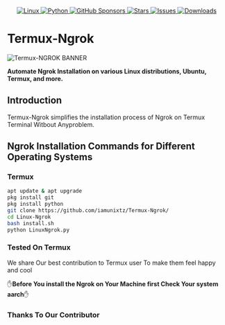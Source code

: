<p align="center">
  <a href="https://www.linux.org/">
    <img src="https://img.shields.io/badge/Linux-FCC624?style=for-the-badge&logo=linux&logoColor=black" alt="Linux">
  </a>
  <a href="https://www.python.org/">
    <img src="https://img.shields.io/badge/python-3670A0?style=for-the-badge&logo=python&logoColor=ffdd54" alt="Python">
  </a>
  <a href="https://github.com/sponsors/iamunixtz">
    <img src="https://img.shields.io/badge/sponsor-30363D?style=for-the-badge&logo=GitHub-Sponsors&logoColor=#EA4AAA" alt="GitHub Sponsors">
  </a>
  <a href="https://github.com/iamunixtz/Termux-Ngrok/stargazers">
    <img src="https://img.shields.io/github/stars/iamunixtz/Termux-Ngrok.svg?style=for-the-badge" alt="Stars">
  </a>
  <a href="https://github.com/iamunixtz/Termux-Ngrok/issues">
    <img src="https://img.shields.io/github/issues/iamunixtz/Termux-Ngrok.svg?style=for-the-badge" alt="Issues">
  </a>
  <a href="https://github.com/iamunixtz/Termux-Ngrok/releases">
  <img src="https://img.shields.io/github/downloads/iamunixtz/Termux-Ngrok/total.svg?style=for-the-badge" alt="Downloads">
</a>
</p>

# Termux-Ngrok

![Termux-NGROK BANNER](https://github.com/iamunixtz/Linux-Ngrok/blob/main/TERMUX-NGROK.png)

**Automate Ngrok Installation on various Linux distributions, Ubuntu, Termux, and more.**

## Introduction

Termux-Ngrok simplifies the installation process of Ngrok on Termux Terminal Witbout Anyproblem.

## Ngrok Installation Commands for Different Operating Systems

### Termux
```bash
apt update & apt upgrade
pkg install git
pkg install python 
git clone https://github.com/iamunixtz/Termux-Ngrok/
cd Linux-Ngrok
bash install.sh
python LinuxNgrok.py
```


### Tested On Termux
We share Our best contribution to Termux user To make them feel happy and cool

✋️**Before You install the Ngrok on Your Machine first Check Your system aarch**✋️

### Thanks To Our Contributor 
